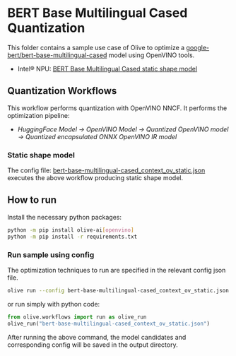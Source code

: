 # BERT Base Multilingual Cased Quantization

This folder contains a sample use case of Olive to optimize a [google-bert/bert-base-multilingual-cased](https://huggingface.co/google-bert/bert-base-multilingual-cased) model using OpenVINO tools.

- Intel® NPU: [BERT Base Multilingual Cased static shape model](#static-shape-model)

## Quantization Workflows

This workflow performs quantization with OpenVINO NNCF. It performs the optimization pipeline:

- *HuggingFace Model -> OpenVINO Model -> Quantized OpenVINO model -> Quantized encapsulated ONNX OpenVINO IR model*

### Static shape model

The config file: [bert-base-multilingual-cased_context_ov_static.json](bert-base-multilingual-cased_context_ov_static.json) executes the above workflow producing static shape model.

## How to run

Install the necessary python packages:

```bash
python -m pip install olive-ai[openvino]
python -m pip install -r requirements.txt
```

### Run sample using config

The optimization techniques to run are specified in the relevant config json file.

```bash
olive run --config bert-base-multilingual-cased_context_ov_static.json
```

or run simply with python code:

```python
from olive.workflows import run as olive_run
olive_run("bert-base-multilingual-cased_context_ov_static.json")
```

After running the above command, the model candidates and corresponding config will be saved in the output directory.
